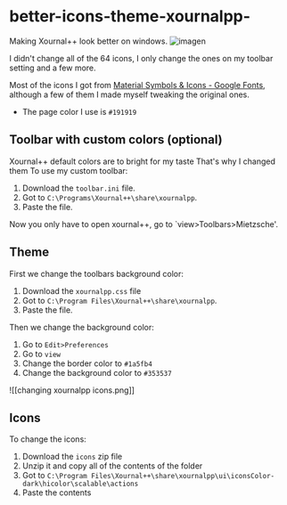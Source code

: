# better-icons-theme-xournalpp-
Making Xournal++ look better on windows.
![imagen](https://github.com/michelnory/better-icons-theme-xournalpp-/assets/27147969/b7cfd76f-a4e3-46ec-96a1-3963cb1d411c)

I didn't change all of the 64 icons, I only change the ones on my toolbar setting and a few more.

Most of the icons I got from [Material Symbols & Icons - Google Fonts](https://fonts.google.com/icons?icon.set=Material+Symbols), although a few of them I made myself tweaking the original ones.
- The page color I use is `#191919`
## Toolbar with custom colors (optional)
Xournal++ default colors are to bright for my taste That's why I changed them 
To use my custom toolbar:
1. Download the `toolbar.ini` file. 
2. Got to `C:\Programs\Xournal++\share\xournalpp`.
3. Paste the file.

Now you only have to open xournal++, go to `view>Toolbars>Mietzsche'.
## Theme
First we change the toolbars background color:
1. Download the `xournalpp.css` file
2. Got to `C:\Program Files\Xournal++\share\xournalpp`.
3. Paste the file.

Then we change the background color:
1. Go to `Edit>Preferences` 
2. Go to `view`
3. Change the border color to `#1a5fb4`
4. Change the background color to `#353537`

![[changing xournalpp icons.png]]

## Icons
To change the icons:
1. Download the `icons` zip file
2. Unzip it and copy all of the contents of the folder
3. Got to `C:\Program Files\Xournal++\share\xournalpp\ui\iconsColor-dark\hicolor\scalable\actions`
4. Paste the contents




